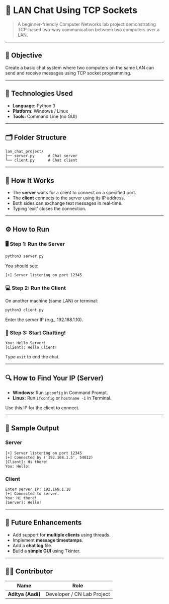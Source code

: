 # 💬 LAN Chat Using TCP Sockets

> A beginner-friendly Computer Networks lab project demonstrating TCP-based two-way communication between two computers over a LAN.

---

## 🎯 Objective
Create a basic chat system where two computers on the same LAN can send and receive messages using TCP socket programming.

---

## 🧱 Technologies Used
- **Language:** Python 3
- **Platform:** Windows / Linux
- **Tools:** Command Line (no GUI)

---

## 🗂️ Folder Structure
```
lan_chat_project/
├── server.py      # Chat server
└── client.py      # Chat client
```

---

## 📜 How It Works

- The **server** waits for a client to connect on a specified port.
- The **client** connects to the server using its IP address.
- Both sides can exchange text messages in real-time.
- Typing 'exit' closes the connection.

---

## ⚙️ How to Run

### 🖥️ Step 1: Run the Server
```bash
python3 server.py
```
You should see:
```
[+] Server listening on port 12345
```

### 💻 Step 2: Run the Client
On another machine (same LAN) or terminal:
```bash
python3 client.py
```
Enter the server IP (e.g., 192.168.1.10).

### 💬 Step 3: Start Chatting!
```
You: Hello Server!
[Client]: Hello Client!
```

Type `exit` to end the chat.

---

## 🔍 How to Find Your IP (Server)
- **Windows:** Run `ipconfig` in Command Prompt.
- **Linux:** Run `ifconfig` or `hostname -I` in Terminal.

Use this IP for the client to connect.

---

## 🧾 Sample Output

### **Server**
```
[+] Server listening on port 12345
[+] Connected by ('192.168.1.5', 54012)
[Client]: Hi there!
You: Hello!
```

### **Client**
```
Enter server IP: 192.168.1.10
[+] Connected to server.
You: Hi there!
[Server]: Hello!
```

---

## 🚀 Future Enhancements
- Add support for **multiple clients** using threads.
- Implement **message timestamps**.
- Add a **chat log** file.
- Build a **simple GUI** using Tkinter.

---

## 👨‍💻 Contributor
| Name | Role |
|------|------|
| **Aditya (Aadi)** | Developer / CN Lab Project |
